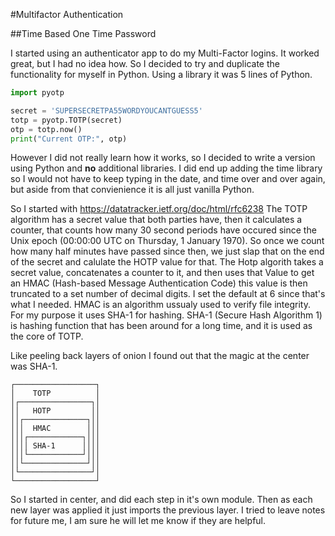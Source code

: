 #Multifactor Authentication

##Time Based One Time Password

I started using an authenticator app to do my Multi-Factor logins. It worked great, but I had no idea how. So I decided to try and duplicate the functionality for myself in Python. Using a library it was 5 lines of Python.
```python
import pyotp

secret = 'SUPERSECRETPA55WORDYOUCANTGUESS5'
totp = pyotp.TOTP(secret)
otp = totp.now()
print("Current OTP:", otp)
```
However I did not really learn how it works, so I decided to write a version using Python and **no** additional libraries. I did end up adding the time library so I would not have to keep typing in the date, and time over and over again, but aside from that convienience it is all just vanilla Python.

So I started with https://datatracker.ietf.org/doc/html/rfc6238 
The TOTP algorithm has a secret value that both parties have, then it calculates a counter, that counts how many 30 second periods have occured since the Unix epoch (00:00:00 UTC on Thursday, 1 January 1970).
So once we count how many half minutes have passed since then, we just slap that on the end of the secret and calulate the HOTP value for that.
The Hotp algorith takes a secret value, concatenates a counter to it, and then uses that Value to get an HMAC (Hash-based Message Authentication Code) this value is then truncated to a set number of decimal digits. I set the default at 6 since that's what I needed.
HMAC is an algorithm ussualy used to verify file integrity. For my purpose it uses SHA-1 for hashing.
SHA-1 (Secure Hash Algorithm 1) is hashing function that has been around for a long time, and it is used as the core of TOTP.

Like peeling back layers of onion I found out that the magic at the center was SHA-1.
```
┌──────────────────┐
│    TOTP          │
│┌────────────────┐│
││   HOTP         ││
││┌──────────────┐││
│││  HMAC        │││
│││┌────────────┐│││
││││ SHA-1      ││││
│││└────────────┘│││
││└──────────────┘││
│└────────────────┘│
└──────────────────┘
```
So I started in center, and did each step in it's own module. Then as each new layer was applied it just imports the previous layer. I tried to leave notes for future me, I am sure he will let me know if they are helpful.
